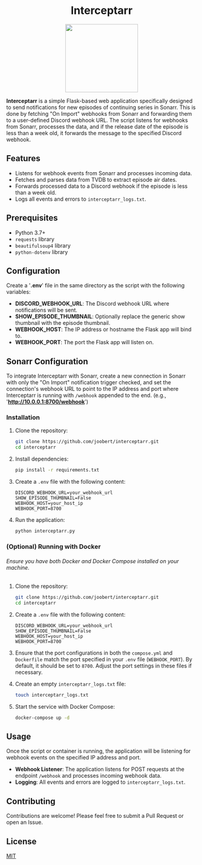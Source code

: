 <h1 align="center">
  Interceptarr
</h1>

<p align="center">
  <img width="192" height="180" src="https://i.imgur.com/EnrnpKp.png">
</p>

**Interceptarr** is a simple Flask-based web application specifically designed to send notifications for new episodes of continuing series in Sonarr. This is done by fetching "On Import" webhooks from Sonarr and forwarding them to a user-defined Discord webhook URL. The script listens for webhooks from Sonarr, processes the data, and if the release date of the episode is less than a week old, it forwards the message to the specified Discord webhook.

## Features

- Listens for webhook events from Sonarr and processes incoming data.
- Fetches and parses data from TVDB to extract episode air dates.
- Forwards processed data to a Discord webhook if the episode is less than a week old.
- Logs all events and errors to `interceptarr_logs.txt`.

## Prerequisites

- Python 3.7+
- `requests` library
- `beautifulsoup4` library
- `python-dotenv` library

## Configuration

Create a '**.env**' file in the same directory as the script with the following variables:
- **DISCORD_WEBHOOK_URL**: The Discord webhook URL where notifications will be sent.
- **SHOW_EPISODE_THUMBNAIL**: Optionally replace the generic show thumbnail with the episode thumbnail.
- **WEBHOOK_HOST**: The IP address or hostname the Flask app will bind to.
- **WEBHOOK_PORT**: The port the Flask app will listen on.

## Sonarr Configuration

To integrate Interceptarr with Sonarr, create a new connection in Sonarr with only the "On Import" notification trigger checked, and set the connection's webhook URL to point to the IP address and port where Interceptarr is running with `/webhook` appended to the end. (e.g., '**http://10.0.0.1:8700/webhook**')

### Installation

1. Clone the repository:
    ```sh
    git clone https://github.com/joobert/interceptarr.git
    cd interceptarr
    ```

2. Install dependencies:
    ```sh
    pip install -r requirements.txt
    ```

3. Create a `.env` file with the following content:
    ```env
    DISCORD_WEBHOOK_URL=your_webhook_url
    SHOW_EPISODE_THUMBNAIL=False
    WEBHOOK_HOST=your_host_ip
    WEBHOOK_PORT=8700
    ```

4. Run the application:
    ```sh
    python interceptarr.py
    ```

### (Optional) Running with Docker

###### Ensure you have both Docker and Docker Compose installed on your machine.

1. Clone the repository:
    ```sh
    git clone https://github.com/joobert/interceptarr.git
    cd interceptarr
    ```

2. Create a `.env` file with the following content:
    ```env
    DISCORD_WEBHOOK_URL=your_webhook_url
    SHOW_EPISODE_THUMBNAIL=False
    WEBHOOK_HOST=your_host_ip
    WEBHOOK_PORT=8700
    ```

3. Ensure that the port configurations in both the `compose.yml` and `Dockerfile` match the port specified in your `.env` file (`WEBHOOK_PORT`). By default, it should be set to `8700`. Adjust the port settings in these files if necessary.  

4. Create an empty `interceptarr_logs.txt` file:
    ```sh
    touch interceptarr_logs.txt
    ```

5. Start the service with Docker Compose:
    ```sh
    docker-compose up -d
    ```

## Usage

Once the script or container is running, the application will be listening for webhook events on the specified IP address and port.

- **Webhook Listener**: The application listens for POST requests at the endpoint `/webhook` and processes incoming webhook data.
- **Logging**: All events and errors are logged to `interceptarr_logs.txt`.

## Contributing

Contributions are welcome! Please feel free to submit a Pull Request or open an Issue.

## License

[MIT](https://choosealicense.com/licenses/mit/)
